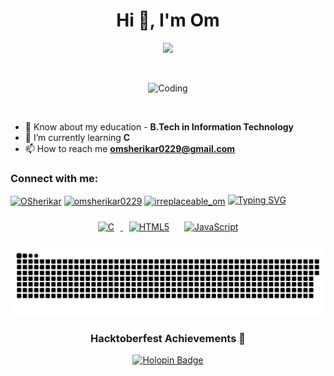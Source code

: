 <h1 align="center">Hi 👋, I'm Om</h1>
<p align="center">
    <img src="https://readme-typing-svg.herokuapp.com?color=32CD32&width=600&height=38&lines=A+passionate+programmer+from+Maharashtra...;Problem+solver...;Exploring+the+world+of+tech...&center=true"></a>
</p>


<br>
<p align="center">
  <img alt="Coding" width="600" src="https://mir-s3-cdn-cf.behance.net/project_modules/fs/eef76b143584307.627d06916ce10.gif">
</p>
<br>






- 📄 Know about my education - **B.Tech in Information Technology**
- 🌱 I’m currently learning **C**
- 📫 How to reach me **omsherikar0229@gmail.com**


<h3 align="left">Connect with me:</h3>
<p align="left">
  <a href="https://twitter.com/OSherikar" target="blank"><img align="center" src="https://raw.githubusercontent.com/rahuldkjain/github-profile-readme-generator/master/src/images/icons/Social/twitter.svg" alt="OSherikar" height="30" width="40" /></a>
  <a href="https://linkedin.com/in/omsherikar0229" target="blank"><img align="center" src="https://raw.githubusercontent.com/rahuldkjain/github-profile-readme-generator/master/src/images/icons/Social/linked-in-alt.svg" alt="omsherikar0229" height="30" width="40" /></a>
  <a href="https://instagram.com/irreplaceable_om" target="blank"><img align="center" src="https://raw.githubusercontent.com/rahuldkjain/github-profile-readme-generator/master/src/images/icons/Social/instagram.svg" alt="irreplaceable_om" height="30" width="40" /></a>
<a href="#"><img src="https://readme-typing-svg.herokuapp.com?font=Hack+Nerd+Font&duration=2000&pause=500&color=E6EDF3&random=false&width=435&lines=Feel+free+to+connect+with+me+%F0%9F%98%8A+" alt="Typing SVG" /></a>

<div align="center">  
  <a href="https://www.cprogramming.com/" target="_blank">
    <img style="margin: 10px" src="https://profilinator.rishav.dev/skills-assets/c-original.svg" alt="C" height="50" />
     <a href="https://en.wikipedia.org/wiki/HTML5" target="_blank"><img style="margin: 10px" src="https://profilinator.rishav.dev/skills-assets/html5-original-wordmark.svg" alt="HTML5" height="50" /></a>
     <a href="https://www.javascript.com/" target="_blank"><img style="margin: 10px" src="https://profilinator.rishav.dev/skills-assets/javascript-original.svg" alt="JavaScript" height="50" /></a> 
     

<p align="center">
 <img width="1000" src="GitHub-snake.svg" alt="snake"/>
</p>


### Hacktoberfest Achievements 🎉
[![Holopin Badge](https://assets.holopin.io/hf2024levels/level0-sloth-code-0-0-0-0.webp)](https://holopin.io/@omsherikar)



 
</div>
